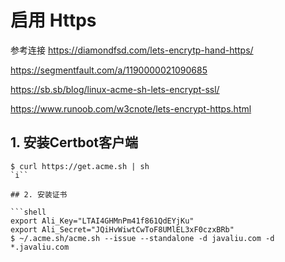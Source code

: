 # 启用 Https

参考连接 https://diamondfsd.com/lets-encrytp-hand-https/

https://segmentfault.com/a/1190000021090685

https://sb.sb/blog/linux-acme-sh-lets-encrypt-ssl/

https://www.runoob.com/w3cnote/lets-encrypt-https.html



## 1. 安装Certbot客户端

```shell
$ curl https://get.acme.sh | sh
`i``

## 2. 安装证书

```shell
export Ali_Key="LTAI4GHMnPm41f861QdEYjKu"
export Ali_Secret="JQiHvWiwtCwToF8UMlEL3xF0czxBRb"
$ ~/.acme.sh/acme.sh --issue --standalone -d javaliu.com -d *.javaliu.com
```

